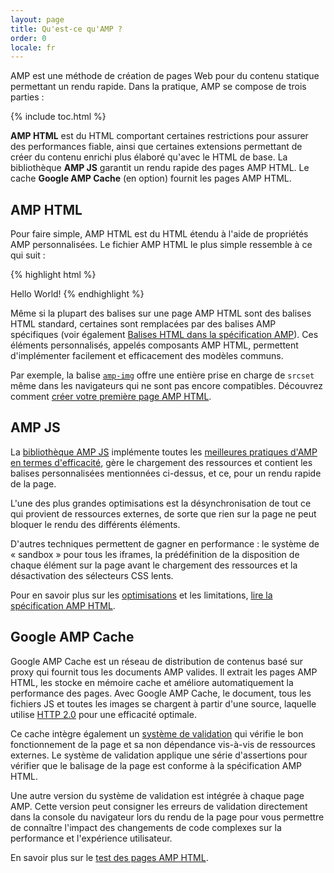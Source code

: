 ```yaml
---
layout: page
title: Qu'est-ce qu'AMP ?
order: 0
locale: fr
---
```

<amp-youtube
    data-videoid="lBTCB7yLs8Y"
    layout="responsive"
    width="480" height="270">
</amp-youtube>

AMP est une méthode de création de pages Web pour du contenu statique permettant un rendu rapide.
Dans la pratique, AMP se compose de trois parties :

{% include toc.html %}

**AMP HTML** est du HTML comportant certaines restrictions pour assurer des performances fiable,
ainsi que certaines extensions permettant de créer du contenu enrichi plus élaboré qu'avec le HTML de base.
La bibliothèque **AMP JS** garantit un rendu rapide des pages AMP HTML.
Le cache **Google AMP Cache** (en option) fournit les pages AMP HTML.

## AMP HTML

Pour faire simple, AMP HTML est du HTML étendu à l'aide de propriétés AMP personnalisées.
Le fichier AMP HTML le plus simple ressemble à ce qui suit :

{% highlight html %}
<!doctype html>
<html ⚡>
 <head>
   <meta charset="utf-8">
   <link rel="canonical" href="hello-world.html">
   <meta name="viewport" content="width=device-width,minimum-scale=1,initial-scale=1">
   <style amp-boilerplate>body{-webkit-animation:-amp-start 8s steps(1,end) 0s 1 normal both;-moz-animation:-amp-start 8s steps(1,end) 0s 1 normal both;-ms-animation:-amp-start 8s steps(1,end) 0s 1 normal both;animation:-amp-start 8s steps(1,end) 0s 1 normal both}@-webkit-keyframes -amp-start{from{visibility:hidden}to{visibility:visible}}@-moz-keyframes -amp-start{from{visibility:hidden}to{visibility:visible}}@-ms-keyframes -amp-start{from{visibility:hidden}to{visibility:visible}}@-o-keyframes -amp-start{from{visibility:hidden}to{visibility:visible}}@keyframes -amp-start{from{visibility:hidden}to{visibility:visible}}</style><noscript><style amp-boilerplate>body{-webkit-animation:none;-moz-animation:none;-ms-animation:none;animation:none}</style></noscript>
   <script async src="https://cdn.ampproject.org/v0.js"></script>
 </head>
 <body>Hello World!</body>
</html>
{% endhighlight %}

Même si la plupart des balises sur une page AMP HTML sont des balises HTML standard,
certaines sont remplacées par des balises AMP spécifiques (voir également
[Balises HTML dans la spécification AMP](https://github.com/ampproject/amphtml/blob/master/spec/amp-html-format.md)).
Ces éléments personnalisés, appelés composants AMP HTML,
permettent d'implémenter facilement et efficacement des modèles communs.

Par exemple, la balise [`amp-img`](/docs/reference/amp-img.html)
offre une entière prise en charge de `srcset` même dans les navigateurs qui ne sont pas encore compatibles.
Découvrez comment [créer votre première page AMP HTML](/docs/get_started/create_page.html).

## AMP JS

La [bibliothèque AMP JS](https://github.com/ampproject/amphtml/tree/master/src) implémente
toutes les [meilleures pratiques d'AMP en termes d'efficacité](/docs/get_started/technical_overview.html),
gère le chargement des ressources et contient les balises personnalisées mentionnées ci-dessus,
et ce, pour un rendu rapide de la page.

L'une des plus grandes optimisations est la désynchronisation de tout ce qui provient de ressources externes, de sorte que rien sur la page ne peut bloquer le rendu des différents éléments.

D'autres techniques permettent de gagner en performance : le système de « sandbox » pour tous les iframes, la prédéfinition de la disposition de chaque élément sur la page avant le chargement des ressources et la désactivation des sélecteurs CSS lents.

Pour en savoir plus sur les [optimisations](/docs/get_started/technical_overview.html) et les limitations, [lire la spécification AMP HTML](https://github.com/ampproject/amphtml/blob/master/spec/amp-html-format.md).

## Google AMP Cache

Google AMP Cache est un réseau de distribution de contenus basé sur proxy
qui fournit tous les documents AMP valides.
Il extrait les pages AMP HTML, les stocke en mémoire cache et améliore automatiquement la performance des pages.
Avec Google AMP Cache, le document, tous les fichiers JS et toutes les images se chargent
à partir d'une source, laquelle utilise
[HTTP 2.0](https://http2.github.io/) pour une efficacité optimale.

Ce cache intègre également un
[système de validation](https://github.com/ampproject/amphtml/tree/master/validator)
qui vérifie le bon fonctionnement de la page
et sa non dépendance vis-à-vis de ressources externes.
Le système de validation applique une série d'assertions
pour vérifier que le balisage de la page est conforme à la spécification AMP HTML.

Une autre version du système de validation est intégrée à chaque page AMP. Cette version peut consigner les erreurs de validation directement dans la console du navigateur lors du rendu de la page
pour vous permettre de connaître l'impact des changements de code
complexes sur la performance et l'expérience utilisateur.

En savoir plus sur le [test des pages AMP HTML](/docs/guides/validate.html).
